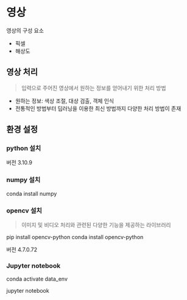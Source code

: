 # 영상

영상의 구성 요소
- 픽셀
- 해상도

## 영상 처리
> 입력으로 주어진 영상에서 원하는 정보를 얻어내기 위한 처리 방법

- 원하는 정보: 색상 조절, 대상 검출, 객체 인식
- 전통적인 방법부터 딥러닝을 이용한 최신 방법까지 다양한 처리 방법이 존재

## 환경 설정

### python 설치

버전 3.10.9

### numpy 설치

conda install numpy

### opencv 설치
> 이미지 및 비디오 처리와 관련된 다양한 기능을 제공하는 라이브러리

pip install opencv-python
conda install opencv-python

버전 4.7.0.72

### Jupyter notebook

conda activate data_env

jupyter notebook